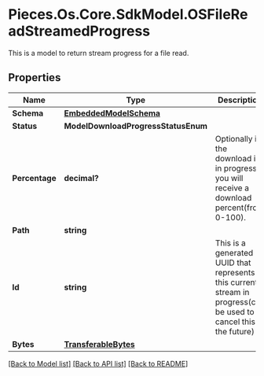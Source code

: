 # Pieces.Os.Core.SdkModel.OSFileReadStreamedProgress
This is a model to return stream progress for a file read.

## Properties

Name | Type | Description | Notes
------------ | ------------- | ------------- | -------------
**Schema** | [**EmbeddedModelSchema**](EmbeddedModelSchema.md) |  | [optional] 
**Status** | **ModelDownloadProgressStatusEnum** |  | 
**Percentage** | **decimal?** | Optionally if the download is in progress you will receive a download percent(from 0-100). | [optional] 
**Path** | **string** |  | 
**Id** | **string** | This is a generated UUID that represents this current stream in progress(can be used to cancel this in the future) | 
**Bytes** | [**TransferableBytes**](TransferableBytes.md) |  | [optional] 

[[Back to Model list]](../README.md#documentation-for-models) [[Back to API list]](../README.md#documentation-for-api-endpoints) [[Back to README]](../README.md)

